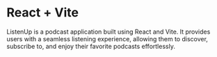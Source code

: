 # React + Vite

ListenUp is a podcast application built using React and Vite. It provides users with a seamless listening experience, allowing them to discover, subscribe to, and enjoy their favorite podcasts effortlessly.

  
